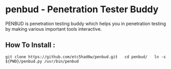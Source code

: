 # penbud - Penetration Tester Buddy

PENBUD is penetration testing buddy which helps you in penetration testing by making various important tools interactive.


## How To Install :   

`git clone https://github.com/etc5had0w/penbud.git  
cd penbud/  
ln -s ${PWD}/penbud.py /usr/bin/penbud`  
